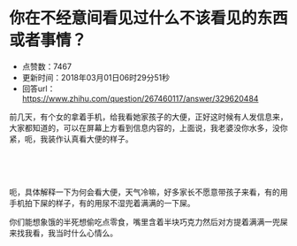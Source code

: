 # 你在不经意间看见过什么不该看见的东西或者事情？
- 点赞数：7467
- 更新时间：2018年03月01日06时29分51秒
- 回答url：https://www.zhihu.com/question/267460117/answer/329620484
<body>
 <p data-pid="HjLmdmsH">前几天，有个女的拿着手机，给我看她家孩子的大便，正好这时候有人发信息来，大家都知道的，可以在屏幕上方看到信息内容的，上面说，我老婆没你水多，没你紧，呃，我装作认真看大便的样子。</p>
 <p class="ztext-empty-paragraph"><br></p>
 <p class="ztext-empty-paragraph"><br></p>
 <p data-pid="FyqrssE-">呃，具体解释一下为何会看大便，天气冷嘛，好多家长不愿意带孩子来看，有的用手机拍下屎的样子，有的用尿不湿兜着满满的一下屎。</p>
 <p data-pid="XM6d6yoF">你们能想象饿的半死想偷吃点零食，嘴里含着半块巧克力然后对方提着满满一兜屎来找我看，我当时什么心情么。</p>
</body>